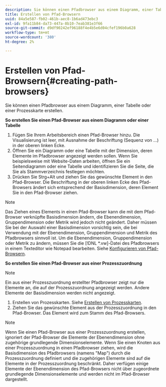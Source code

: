 ```yaml
---
description: Sie können einen Pfadbrowser aus einem Diagramm, einer Tabelle oder einer Prozesskarte erstellen.
title: Erstellen von Pfad-Browsern
uuid: 84a5e587-fb02-461b-aec8-1b6ad473ebc3
exl-id: 9fa11b84-da73-447a-8b10-7eab381e3f66
source-git-commit: d9df90242ef96188f4e4b5e6d04cfef196b0a628
workflow-type: tm+mt
source-wordcount: '380'
ht-degree: 2%

---
```


# Erstellen von Pfad-Browsern{#creating-path-browsers}

Sie können einen Pfadbrowser aus einem Diagramm, einer Tabelle oder einer Prozesskarte erstellen.

**So erstellen Sie einen Pfad-Browser aus einem Diagramm oder einer Tabelle**

1. Fügen Sie Ihrem Arbeitsbereich einen Pfad-Browser hinzu. Die Visualisierung ist leer, mit Ausnahme der Beschriftung (Sequenz von ...) in der oberen linken Ecke.
1. Öffnen Sie ein Diagramm oder eine Tabelle mit der Dimension, deren Elemente im Pfadbrowser angezeigt werden sollen. Wenn Sie beispielsweise mit Website-Daten arbeiten, öffnen Sie ein Seitendiagramm oder eine Tabelle und identifizieren Sie die Seite, die Sie als Stammverzeichnis festlegen möchten.
1. Drücken Sie Strg+Alt und ziehen Sie das gewünschte Element in den Pfad-Browser. Die Beschriftung in der oberen linken Ecke des Pfad-Browsers ändert sich entsprechend der Basisdimension, deren Element Sie in den Pfad-Browser ziehen.

>[!NOTE]
>
>Das Ziehen eines Elements in einen Pfad-Browser kann die mit dem Pfad-Browser verknüpfte Basisdimension ändern, die Ebenendimension, Gruppendimension oder Metrik wird jedoch nicht geändert. Daher müssen Sie bei der Auswahl einer Basisdimension vorsichtig sein, die bei Verwendung mit der Ebenendimension, Gruppendimension und Metrik des Pfadbrowsers sinnvoll ist. Um die Ebenendimension, Gruppendimension oder Metrik zu ändern, müssen Sie die [!DNL *.vw]-Datei des Pfadbrowsers in einem Texteditor wie Notepad bearbeiten. Siehe [Konfigurieren von Pfad-Browsern](../../../../home/c-get-started/c-intf-anlys-ftrs/t-config-path-brwsr.md#task-bbb3ddaa140a414f984b697c2b8202a3).

**So erstellen Sie einen Pfad-Browser aus einer Prozesszuordnung**

>[!NOTE]
>
>Ein aus einer Prozesszuordnung erstellter Pfadbrowser zeigt nur die Elemente an, die auf der Prozesszuordnung angezeigt werden. Andere Elemente der Basisdimension werden nicht angezeigt.

1. Erstellen von Prozesskarten. Siehe [Erstellen von Prozesskarten](../../../../home/c-get-started/c-analysis-vis/c-proc-maps/c-create-proc-maps.md#concept-daf5b14dae7a442191611b1b9c1122bf).
1. Ziehen Sie das gewünschte Element aus der Prozesszuordnung in den Pfad-Browser. Das Element wird zum Stamm des Pfad-Browsers.

>[!NOTE]
>
>Wenn Sie einen Pfad-Browser aus einer Prozesszuordnung erstellen, ignoriert der Pfad-Browser die Elemente der Ebenendimension ohne zugehörige grundlegende Dimensionselemente. Wenn Sie einen Knoten aus einer Prozesszuordnung in einen Pfadbrowser ziehen, wird die Basisdimension des Pfadbrowsers (namens &quot;Map&quot;) durch die Prozesszuordnung definiert und die zugehörigen Elemente sind auf die Elemente in der Prozesszuordnung beschränkt. Daher verfügen einige Elemente der Ebenendimension des Pfad-Browsers nicht über zugeordnete grundlegende Dimensionselemente und werden nicht im Pfad-Browser dargestellt.
